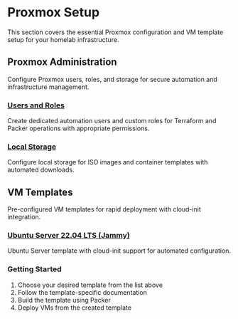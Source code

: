 # Proxmox Setup

This section covers the essential Proxmox configuration and VM template setup for your homelab infrastructure.

## Proxmox Administration

Configure Proxmox users, roles, and storage for secure automation and infrastructure management.

### [Users and Roles](./users_and_roles.md)
Create dedicated automation users and custom roles for Terraform and Packer operations with appropriate permissions.

### [Local Storage](./local_storage.md)
Configure local storage for ISO images and container templates with automated downloads.

## VM Templates

Pre-configured VM templates for rapid deployment with cloud-init integration.

### [Ubuntu Server 22.04 LTS (Jammy)](./base_vm_template_ubuntu_server.md)
Ubuntu Server template with cloud-init support for automated configuration.

### Getting Started

1. Choose your desired template from the list above
2. Follow the template-specific documentation
3. Build the template using Packer
4. Deploy VMs from the created template
